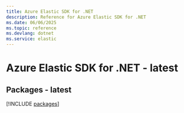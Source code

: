 ```yaml
---
title: Azure Elastic SDK for .NET
description: Reference for Azure Elastic SDK for .NET
ms.date: 06/06/2025
ms.topic: reference
ms.devlang: dotnet
ms.service: elastic
---
```

# Azure Elastic SDK for .NET - latest
## Packages - latest
[!INCLUDE [packages](elastic-index.md)]